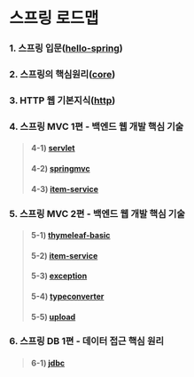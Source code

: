 # 스프링 로드맵
### 1. 스프링 입문([hello-spring](https://github.com/hyungeunShin/Spring_Roadmap/tree/master/hello-spring))

### 2. 스프링의 핵심원리([core](https://github.com/hyungeunShin/Spring_Roadmap/tree/master/core))

### 3. HTTP 웹 기본지식([http](https://github.com/hyungeunShin/Spring_Roadmap/tree/master/http))

### 4. 스프링 MVC 1편 - 백엔드 웹 개발 핵심 기술
>#### 4-1) [servlet](https://github.com/hyungeunShin/Spring_Roadmap/tree/master/servlet)
>#### 4-2) [springmvc](https://github.com/hyungeunShin/Spring_Roadmap/tree/master/springmvc)
>#### 4-3) [item-service](https://github.com/hyungeunShin/Spring_Roadmap/tree/master/item-service)

### 5. 스프링 MVC 2편 - 백엔드 웹 개발 핵심 기술
>#### 5-1) [thymeleaf-basic](https://github.com/hyungeunShin/Spring_Roadmap/tree/master/thymeleaf-basic)
>#### 5-2) [item-service](https://github.com/hyungeunShin/Spring_Roadmap/tree/master/item-service)
>#### 5-3) [exception](https://github.com/hyungeunShin/Spring_Roadmap/tree/master/exception)
>#### 5-4) [typeconverter](https://github.com/hyungeunShin/Spring_Roadmap/tree/master/typeconverter)
>#### 5-5) [upload](https://github.com/hyungeunShin/Spring_Roadmap/tree/master/upload)

### 6. 스프링 DB 1편 - 데이터 접근 핵심 원리
>#### 6-1) [jdbc](https://github.com/hyungeunShin/Spring_Roadmap/tree/master/jdbc)
